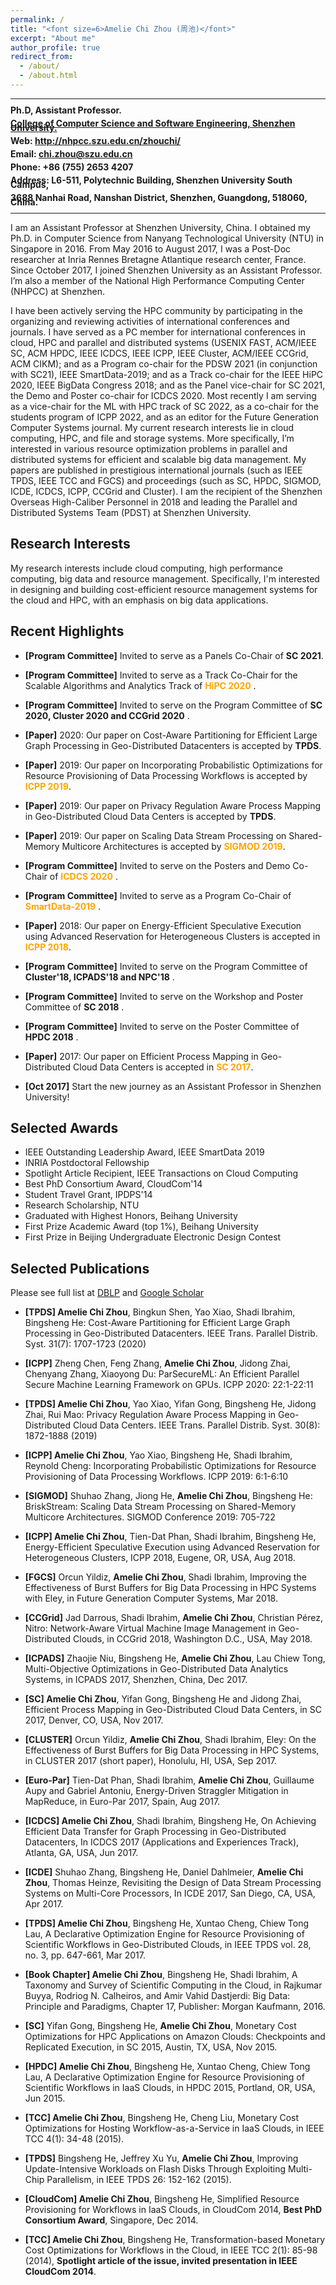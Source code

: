```yaml
---
permalink: /
title: "<font size=6>Amelie Chi Zhou (周池)</font>"
excerpt: "About me"
author_profile: true
redirect_from: 
  - /about/
  - /about.html
---
```


***

<html>
<p><b style="line-height:50%"> Ph.D, Assistant Professor. </b> </p>

<p><b style="line-height:50%"><a href="http://csse.szu.edu.cn/">College of Computer Science and Software Engineering, Shenzhen University.</a></b></p>

<p><b style="line-height:50%"> Web: <a href="http://nhpcc.szu.edu.cn/zhouchi/">http://nhpcc.szu.edu.cn/zhouchi/ </a> </b></p>
</html>

<p><b style="line-height:50%"> Email: <a href="mailto:chi.zhou@szu.edu.cn">chi.zhou@szu.edu.cn</a></b> </p>

<p><b style="line-height:50%"> Phone: +86 (755) 2653 4207  </b></p>

<p><b width="50%" style="line-height:50%"> Address: L6-511, Polytechnic Building, Shenzhen University South Campus, </b> </p>
<p><b width="50%" style="line-height:50%">3688 Nanhai Road, Nanshan District, Shenzhen, Guangdong, 518060, China.  </b> </p>

***

I am an Assistant Professor at Shenzhen University, China. I obtained my Ph.D. in Computer Science from
Nanyang Technological University (NTU) in Singapore in 2016. From May 2016 to August 2017, I was a
Post-Doc researcher at Inria Rennes Bretagne Atlantique research center, France. Since October 2017, I
joined Shenzhen University as an Assistant Professor. I’m also a member of the National High Performance
Computing Center (NHPCC) at Shenzhen.

I have been actively serving the HPC community by participating in the organizing and reviewing activities
of international conferences and journals. I have served as a PC member for international conferences in
cloud, HPC and parallel and distributed systems (USENIX FAST, ACM/IEEE SC, ACM HPDC, IEEE ICDCS,
IEEE ICPP, IEEE Cluster, ACM/IEEE CCGrid, ACM CIKM); and as a Program co-chair for the PDSW 2021
(in conjunction with SC21), IEEE SmartData-2019; and as a Track co-chair for the IEEE HiPC 2020, IEEE
BigData Congress 2018; and as the Panel vice-chair for SC 2021, the Demo and Poster co-chair for ICDCS 2020. Most recently I am serving as a vice-chair for the ML with HPC track of SC 2022, as a co-chair for
the students program of ICPP 2022, and as an editor for the Future Generation Computer Systems journal.
My current research interests lie in cloud computing, HPC, and file and storage systems. More specifically,
I’m interested in various resource optimization problems in parallel and distributed systems for efficient and
scalable big data management. My papers are published in prestigious international journals (such as IEEE
TPDS, IEEE TCC and FGCS) and proceedings (such as SC, HPDC, SIGMOD, ICDE, ICDCS, ICPP, CCGrid
and Cluster). I am the recipient of the Shenzhen Overseas High-Caliber Personnel in 2018 and leading the
Parallel and Distributed Systems Team (PDST) at Shenzhen University.

Research Interests
----------

My research interests include cloud computing, high performance computing, big data and resource management. Specifically, I'm interested in designing and building cost-efficient resource management systems for the cloud and HPC, with an emphasis on big data applications.

Recent Highlights
----------

* **[Program Committee]** Invited to serve as a Panels Co-Chair of **SC 2021**.

* **[Program Committee]** Invited to serve as a Track Co-Chair for the Scalable Algorithms and Analytics Track of **<font color=orange>HiPC 2020</font>** .

* **[Program Committee]** Invited to serve on the Program Committee of **SC 2020, Cluster 2020 and CCGrid 2020** .

* **[Paper]** 2020: Our paper on Cost-Aware Partitioning for Efficient Large Graph Processing in Geo-Distributed Datacenters is accepted by **TPDS**.

* **[Paper]** 2019: Our paper on Incorporating Probabilistic Optimizations for Resource Provisioning of Data Processing Workflows is accepted by **<font color=orange>ICPP 2019</font>**.

* **[Paper]** 2019: Our paper on Privacy Regulation Aware Process Mapping in Geo-Distributed Cloud Data Centers is accepted by **TPDS**.

* **[Paper]** 2019: Our paper on Scaling Data Stream Processing on Shared-Memory Multicore Architectures is accepted by **<font color=orange>SIGMOD 2019</font>**.

* **[Program Committee]** Invited to serve on the Posters and Demo Co-Chair of **<font color=orange>ICDCS 2020</font>** .

* **[Program Committee]** Invited to serve as a Program Co-Chair of **<font color=orange>SmartData-2019</font>** .

* **[Paper]** 2018: Our paper on Energy-Efficient Speculative Execution using Advanced Reservation for Heterogeneous Clusters is accepted in **<font color=orange>ICPP 2018</font>**.

* **[Program Committee]** Invited to serve on the Program Committee of **Cluster'18, ICPADS'18 and NPC'18** .

* **[Program Committee]** Invited to serve on the Workshop and Poster Committee of **SC 2018** .

* **[Program Committee]** Invited to serve on the Poster Committee of **HPDC 2018** .

* **[Paper]** 2017: Our paper on Efficient Process Mapping in Geo-Distributed Cloud Data Centers is accepted in **<font color=orange>SC 2017</font>**.

* **[Oct 2017]** Start the new journey as an Assistant Professor in Shenzhen University!

Selected Awards
----------

* IEEE Outstanding Leadership Award, IEEE SmartData 2019
* INRIA Postdoctoral Fellowship
* Spotlight Article Recipient, IEEE Transactions on Cloud Computing
* Best PhD Consortium Award, CloudCom'14
* Student Travel Grant, IPDPS'14
* Research Scholarship, NTU
* Graduated with Highest Honors, Beihang University
* First Prize Academic Award (top 1%), Beihang University
* First Prize in Beijing Undergraduate Electronic Design Contest

Selected Publications
----------

Please see full list at [DBLP](https://dblp.org/pers/z/Zhou:Amelie_Chi) and [Google Scholar](http://scholar.google.com/citations?user=pR-IEhcAAAAJ&hl=en)

* **[TPDS] Amelie Chi Zhou**, Bingkun Shen, Yao Xiao, Shadi Ibrahim, Bingsheng He: Cost-Aware Partitioning for Efficient Large Graph Processing in Geo-Distributed Datacenters. IEEE Trans. Parallel Distrib. Syst. 31(7): 1707-1723 (2020)

* **[ICPP]** Zheng Chen, Feng Zhang, **Amelie Chi Zhou**, Jidong Zhai, Chenyang Zhang, Xiaoyong Du: ParSecureML: An Efficient Parallel Secure Machine Learning Framework on GPUs. ICPP 2020: 22:1-22:11

* **[TPDS] Amelie Chi Zhou**, Yao Xiao, Yifan Gong, Bingsheng He, Jidong Zhai, Rui Mao: Privacy Regulation Aware Process Mapping in Geo-Distributed Cloud Data Centers. IEEE Trans. Parallel Distrib. Syst. 30(8): 1872-1888 (2019)

* **[ICPP] Amelie Chi Zhou**, Yao Xiao, Bingsheng He, Shadi Ibrahim, Reynold Cheng: Incorporating Probabilistic Optimizations for Resource Provisioning of Data Processing Workflows. ICPP 2019: 6:1-6:10

* **[SIGMOD]** Shuhao Zhang, Jiong He, **Amelie Chi Zhou**, Bingsheng He: BriskStream: Scaling Data Stream Processing on Shared-Memory Multicore Architectures. SIGMOD Conference 2019: 705-722

* **[ICPP] Amelie Chi Zhou**, Tien-Dat Phan, Shadi Ibrahim, Bingsheng He, Energy-Efficient Speculative Execution using Advanced Reservation for Heterogeneous Clusters, ICPP 2018, Eugene, OR, USA, Aug 2018.

* **[FGCS]** Orcun Yildiz, **Amelie Chi Zhou**, Shadi Ibrahim, Improving the Effectiveness of Burst Buffers for Big Data Processing in HPC Systems with Eley, in Future Generation Computer Systems, Mar 2018.

* **[CCGrid]** Jad Darrous, Shadi Ibrahim, **Amelie Chi Zhou**, Christian Pérez, Nitro: Network-Aware Virtual Machine Image Management in Geo-Distributed Clouds, in CCGrid 2018, Washington D.C., USA, May 2018.

* **[ICPADS]** Zhaojie Niu, Bingsheng He, **Amelie Chi Zhou**, Lau Chiew Tong, Multi-Objective Optimizations in Geo-Distributed Data Analytics Systems, in ICPADS 2017, Shenzhen, China, Dec 2017.

* **[SC] Amelie Chi Zhou**, Yifan Gong, Bingsheng He and Jidong Zhai, Efficient Process Mapping in Geo-Distributed Cloud Data Centers, in SC 2017, Denver, CO, USA, Nov 2017.

* **[CLUSTER]** Orcun Yildiz, **Amelie Chi Zhou**, Shadi Ibrahim, Eley: On the Effectiveness of Burst Buffers for Big Data Processing in HPC Systems, in CLUSTER 2017 (short paper), Honolulu, HI, USA, Sep 2017.

* **[Euro-Par]** Tien-Dat Phan, Shadi Ibrahim, **Amelie Chi Zhou**, Guillaume Aupy and Gabriel Antoniu, Energy-Driven Straggler Mitigation in MapReduce, in Euro-Par 2017, Spain, Aug 2017.

* **[ICDCS] Amelie Chi Zhou**, Shadi Ibrahim, Bingsheng He, On Achieving Efficient Data Transfer for Graph Processing in Geo-Distributed Datacenters, In ICDCS 2017 (Applications and Experiences Track), Atlanta, GA, USA, Jun 2017.

* **[ICDE]** Shuhao Zhang, Bingsheng He, Daniel Dahlmeier, **Amelie Chi Zhou**, Thomas Heinze, Revisiting the Design of Data Stream Processing Systems on Multi-Core Processors, In ICDE 2017, San Diego, CA, USA, Apr 2017.

* **[TPDS] Amelie Chi Zhou**, Bingsheng He, Xuntao Cheng, Chiew Tong Lau, A Declarative Optimization Engine for Resource Provisioning of Scientific Workflows in Geo-Distributed Clouds, in IEEE TPDS vol. 28, no. 3, pp. 647-661, Mar 2017.

* **[Book Chapter] Amelie Chi Zhou**, Bingsheng He, Shadi Ibrahim, A Taxonomy and Survey of Scientific Computing in the Cloud, in Rajkumar Buyya, Rodriog N. Calheiros, and Amir Vahid Dastjerdi: Big Data: Principle and Paradigms, Chapter 17, Publisher: Morgan Kaufmann, 2016.

* **[SC]** Yifan Gong, Bingsheng He, **Amelie Chi Zhou**, Monetary Cost Optimizations for HPC Applications on Amazon Clouds: Checkpoints and Replicated Execution, in SC 2015, Austin, TX, USA, Nov 2015. 

* **[HPDC] Amelie Chi Zhou**, Bingsheng He, Xuntao Cheng, Chiew Tong Lau, A Declarative Optimization Engine for Resource Provisioning of Scientific Workflows in IaaS Clouds, in HPDC 2015, Portland, OR, USA, Jun 2015.

* **[TCC] Amelie Chi Zhou**, Bingsheng He, Cheng Liu, Monetary Cost Optimizations for Hosting Workflow-as-a-Service in IaaS Clouds, in IEEE TCC 4(1): 34-48 (2015).

* **[TPDS]** Bingsheng He, Jeffrey Xu Yu, **Amelie Chi Zhou**, Improving Update-Intensive Workloads on Flash Disks Through Exploiting Multi-Chip Parallelism, in IEEE TPDS 26: 152-162 (2015).

* **[CloudCom] Amelie Chi Zhou**, Bingsheng He, Simplified Resource Provisioning for Workflows in IaaS Clouds, in CloudCom 2014, **Best PhD Consortium Award**, Singapore, Dec 2014.

* **[TCC] Amelie Chi Zhou**, Bingsheng He, Transformation-based Monetary Cost Optimizations for Workflows in the Cloud, in IEEE TCC 2(1): 85-98 (2014), **Spotlight article of the issue, invited presentation in IEEE CloudCom 2014**.
